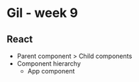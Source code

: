 # Gil - week 9

## React
* Parent component > Child components
* Component hierarchy
  * App component